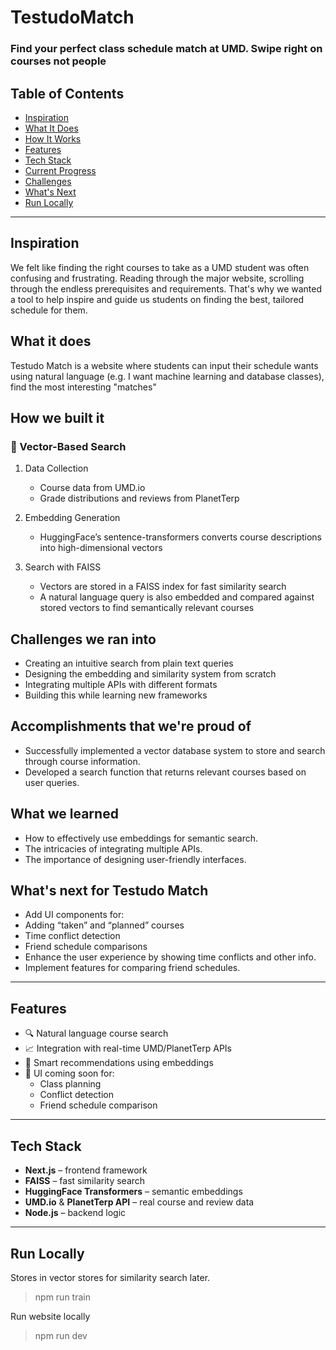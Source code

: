 # TestudoMatch

### Find your perfect class schedule match at UMD. Swipe right on courses not people


## Table of Contents
- [Inspiration](#inspiration)
- [What It Does](#what-it-does)
- [How It Works](#how-it-works)
- [Features](#features)
- [Tech Stack](#tech-stack)
- [Current Progress](#current-progress)
- [Challenges](#challenges)
- [What's Next](#whats-next)
- [Run Locally](#run-locally)

---

## Inspiration
We felt like finding the right courses to take as a UMD student was often confusing and frustrating. Reading through the major website, scrolling through the endless prerequisites and requirements. That's why we wanted a tool to help inspire and guide us students on finding the best, tailored schedule for them.

## What it does
Testudo Match is a website where students can input their schedule wants using natural language (e.g. I want machine learning and database classes), find the most interesting "matches" 

## How we built it
### 🧠 Vector-Based Search
1. Data Collection
   
   - Course data from UMD.io
   - Grade distributions and reviews from PlanetTerp
2. Embedding Generation
   
   - HuggingFace’s sentence-transformers converts course descriptions into high-dimensional vectors
3. Search with FAISS
   
   - Vectors are stored in a FAISS index for fast similarity search
   - A natural language query is also embedded and compared against stored vectors to find semantically relevant courses

## Challenges we ran into
- Creating an intuitive search from plain text queries
- Designing the embedding and similarity system from scratch
- Integrating multiple APIs with different formats
- Building this while learning new frameworks

## Accomplishments that we're proud of
- Successfully implemented a vector database system to store and search through course information.
- Developed a search function that returns relevant courses based on user queries.

## What we learned
- How to effectively use embeddings for semantic search.
- The intricacies of integrating multiple APIs.
- The importance of designing user-friendly interfaces.

## What's next for Testudo Match 
- Add UI components for:
- Adding “taken” and “planned” courses
- Time conflict detection
- Friend schedule comparisons
- Enhance the user experience by showing time conflicts and other info.
- Implement features for comparing friend schedules.


---

## Features

- 🔍 Natural language course search
- 📈 Integration with real-time UMD/PlanetTerp APIs
- 🧠 Smart recommendations using embeddings
- 📅 UI coming soon for:
  - Class planning
  - Conflict detection
  - Friend schedule comparison

---

## Tech Stack

- **Next.js** – frontend framework  
- **FAISS** – fast similarity search  
- **HuggingFace Transformers** – semantic embeddings  
- **UMD.io** & **PlanetTerp API** – real course and review data  
- **Node.js** – backend logic  

---

## Run Locally

Stores in vector stores for similarity search later.
> npm run train

Run website locally
> npm run dev
